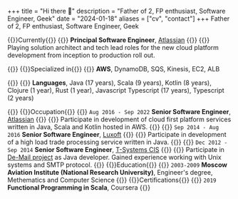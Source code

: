 +++
title = "Hi there 👋"
description = "Father of 2, FP enthusiast, Software Engineer, Geek"
date = "2024-01-18"
aliases = ["cv", "contact"]
+++
Father of 2, FP enthusiast, Software Engineer, Geek

{{<cv-header>}}Currently{{</cv-header>}}
{{<cv>}}
__Principal Software Engineer__, [Atlassian](https://www.atlassian.com/)
{{</cv>}}
{{<cv>}}
Playing solution architect and tech lead roles for the new cloud platform development from inception to production roll out.</p>
{{</cv>}}
{{<cv-header>}}Specialized in{{</cv-header>}}
{{<cv>}}
__AWS__, DynamoDB, SQS, Kinesis, EC2, ALB</p>
{{</cv>}}
{{<cv>}}
__Languages__, Java (17 years), Scala (9 years),
Kotlin (8 years), Clojure (1 year), Rust (1 year), Javascript Typescript (17 years), Typescript (2 years)</p>
{{</cv>}}
{{<cv-header>}}Occupation{{</cv-header>}}
{{<cv>}}
`Aug 2016 - Sep 2022`
__Senior Software Engineer__, [Atlassian](https://www.atlassian.com/)
{{</cv>}}
{{<cv>}}
Participate in development of cloud first platform services written in Java, Scala and Kotlin hosted in AWS.
{{</cv>}}
{{<cv>}}
`Sep 2014 - Aug 2016`
__Senior Software Engineer__, [Luxoft](https://www.luxoft.com/)
{{</cv>}}
{{<cv>}}
Participate in development of a high load trade processing service written in Java.
{{</cv>}}
{{<cv>}}
`Dec 2012 - Sep 2014`
__Senior Software Engineer__, [T-Systems CIS](https://www.t-systems.com/)
{{</cv>}}
{{<cv>}}
Participate in [De-Mail project](https://de.wikipedia.org/wiki/De-Mail) as Java developer. Gained experience working with Unix systems and SMTP protocol.
{{</cv>}}
{{<cv-header>}}Education{{</cv-header>}}
{{<cv>}}
`2003-2009`
__Moscow Aviation Institute (National Research University)__, Engineer's degree, Methematics and Computer Science
{{</cv>}}
{{<cv-header>}}Certifications{{</cv-header>}}
{{<cv>}}
`2019`
__Functional Programming in Scala__, Coursera
{{</cv>}}